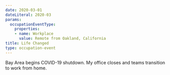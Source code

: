 ```yaml
---
date: 2020-03-01
dateLiteral: 2020-03
params:
  occupationEventType:
    properties:
    - name: Workplace
      value: Remote from Oakland, California
title: Life Changed
type: occupation-event
---
```


Bay Area begins COVID-19 shutdown. My office closes and teams transition to work from home.
